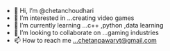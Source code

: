 - 👋 Hi, I’m @chetanchoudhari
- 👀 I’m interested in ...creating video games
- 🌱 I’m currently learning ...c++ ,python ,data learning
- 💞️ I’m looking to collaborate on ...gaming industries
- 📫 How to reach me ...chetanpawaryt@gmail.com

<!---
chetanchoudhari/chetanchoudhari is a ✨ special ✨ repository because its `README.md` (this file) appears on your GitHub profile.
You can click the Preview link to take a look at your changes.
--->
